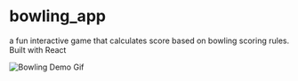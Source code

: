 # bowling_app
a fun interactive game that calculates score based on bowling scoring rules. Built with React

![Bowling Demo Gif](https://user-images.githubusercontent.com/65146641/100294498-3184cb00-2f44-11eb-921d-e67230066408.gif)
